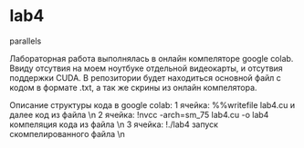 # lab4
parallels

Лабораторная работа выполнялась в онлайн компеляторе google colab. 
Ввиду отсутвия на моем ноутбуке отдельной видеокарты, и отсутвия поддержки CUDA.
В репозитории будет находиться основной файл с кодом в формате .txt, а так же скрины из онлайн компелятора.

Описание структуры кода в google colab:
  1 ячейка: %%writefile lab4.cu и далее код из файла \n
  2 ячейка: !nvcc -arch=sm_75 lab4.cu -o lab4 компеляция кода из файла \n
  3 ячейка: !./lab4 запуск скомпелированного файла \n
